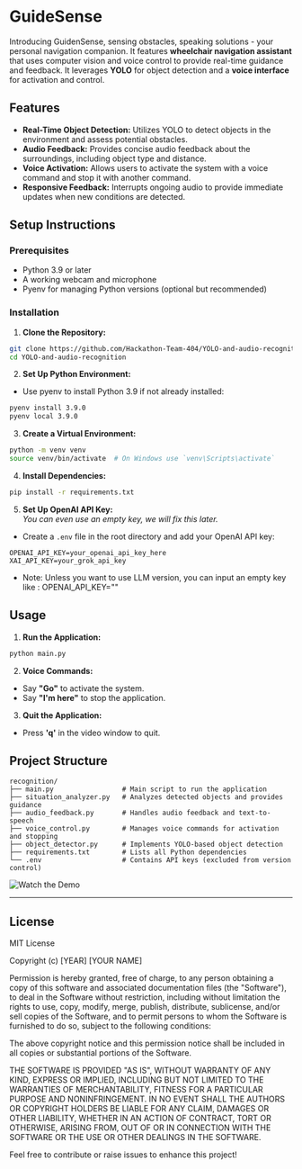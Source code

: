 # GuideSense

Introducing GuidenSense, sensing obstacles, speaking solutions - your personal navigation companion.
It features **wheelchair navigation assistant** that uses computer vision and voice control to provide real-time guidance and feedback. It leverages **YOLO** for object detection and a **voice interface** for activation and control.

## Features

- **Real-Time Object Detection:** Utilizes YOLO to detect objects in the environment and assess potential obstacles.
- **Audio Feedback:** Provides concise audio feedback about the surroundings, including object type and distance.
- **Voice Activation:** Allows users to activate the system with a voice command and stop it with another command.
- **Responsive Feedback:** Interrupts ongoing audio to provide immediate updates when new conditions are detected.

## Setup Instructions

### Prerequisites

- Python 3.9 or later
- A working webcam and microphone
- Pyenv for managing Python versions (optional but recommended)

### Installation

1. **Clone the Repository:**

```bash
git clone https://github.com/Hackathon-Team-404/YOLO-and-audio-recognition.git
cd YOLO-and-audio-recognition
```

2. **Set Up Python Environment:**

- Use pyenv to install Python 3.9 if not already installed:

```bash
pyenv install 3.9.0
pyenv local 3.9.0
```

3. **Create a Virtual Environment:**

```bash
python -m venv venv
source venv/bin/activate  # On Windows use `venv\Scripts\activate`
```

4. **Install Dependencies:**

```bash
pip install -r requirements.txt
```

5. **Set Up OpenAI API Key:**
   </br>_You can even use an empty key, we will fix this later._

- Create a `.env` file in the root directory and add your OpenAI API key:

```env
OPENAI_API_KEY=your_openai_api_key_here
XAI_API_KEY=your_grok_api_key
```

- Note: Unless you want to use LLM version, you can input an empty key like : OPENAI_API_KEY=""

## Usage

1. **Run the Application:**

```bash
python main.py
```

2. **Voice Commands:**

- Say **"Go"** to activate the system.
- Say **"I'm here"** to stop the application.

3. **Quit the Application:**

- Press **'q'** in the video window to quit.

## Project Structure

```
recognition/
├── main.py                 # Main script to run the application
├── situation_analyzer.py   # Analyzes detected objects and provides guidance
├── audio_feedback.py       # Handles audio feedback and text-to-speech
├── voice_control.py        # Manages voice commands for activation and stopping
├── object_detector.py      # Implements YOLO-based object detection
├── requirements.txt        # Lists all Python dependencies
└── .env                    # Contains API keys (excluded from version control)
```

![Watch the Demo](demo.gif)

---

## License

MIT License

Copyright (c) [YEAR] [YOUR NAME]

Permission is hereby granted, free of charge, to any person obtaining a copy
of this software and associated documentation files (the "Software"), to deal
in the Software without restriction, including without limitation the rights
to use, copy, modify, merge, publish, distribute, sublicense, and/or sell
copies of the Software, and to permit persons to whom the Software is
furnished to do so, subject to the following conditions:

The above copyright notice and this permission notice shall be included in
all copies or substantial portions of the Software.

THE SOFTWARE IS PROVIDED "AS IS", WITHOUT WARRANTY OF ANY KIND, EXPRESS OR
IMPLIED, INCLUDING BUT NOT LIMITED TO THE WARRANTIES OF MERCHANTABILITY,
FITNESS FOR A PARTICULAR PURPOSE AND NONINFRINGEMENT. IN NO EVENT SHALL THE
AUTHORS OR COPYRIGHT HOLDERS BE LIABLE FOR ANY CLAIM, DAMAGES OR OTHER
LIABILITY, WHETHER IN AN ACTION OF CONTRACT, TORT OR OTHERWISE, ARISING FROM,
OUT OF OR IN CONNECTION WITH THE SOFTWARE OR THE USE OR OTHER DEALINGS IN THE
SOFTWARE.

Feel free to contribute or raise issues to enhance this project!

